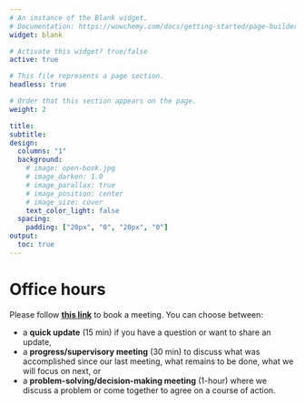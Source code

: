 ```yaml
---
# An instance of the Blank widget.
# Documentation: https://wowchemy.com/docs/getting-started/page-builder/
widget: blank

# Activate this widget? true/false
active: true

# This file represents a page section.
headless: true

# Order that this section appears on the page.
weight: 2

title: 
subtitle:
design:
  columns: "1"
  background:
    # image: open-book.jpg
    # image_darken: 1.0
    # image_parallax: true
    # image_position: center
    # image_size: cover
    text_color_light: false
  spacing:
    padding: ["20px", "0", "20px", "0"]
output:
  toc: true
---
```


# Office hours

Please follow [**this link**](https://outlook.office365.com/owa/calendar/ProfGalleValleTourangeau@kingstonuniversity.onmicrosoft.com/bookings/) to book a meeting. 
You can choose between:
- a **quick update** (15 min) if you have a question or want to share an update, 
- a **progress/supervisory meeting** (30 min) to discuss what was accomplished since our last meeting, what remains to be done, what we will focus on next, or 
- a **problem-solving/decision-making meeting** (1-hour) where we discuss a problem or come together to agree on a course of action.

